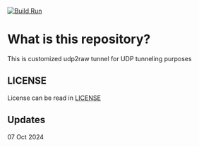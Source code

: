 [![Build Run](https://github.com/ntj125app/udp2raw-docker/actions/workflows/docker-build.yaml/badge.svg)](https://github.com/ntj125app/udp2raw-docker/actions/workflows/docker-build.yaml)

# What is this repository?

This is customized udp2raw tunnel for UDP tunneling purposes

## LICENSE

License can be read in [LICENSE](https://github.com/ntj125app/udp2raw-docker/blob/latest/LICENSE)

## Updates

07 Oct 2024
